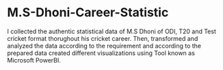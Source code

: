 # M.S-Dhoni-Career-Statistic
I collected the authentic statistical data of M.S Dhoni of ODI, T20 and Test cricket format thorughout his cricket career. Then, transformed and analyzed the data according to the requirement and according to the prepared data created different visualizations using Tool known as Microsoft PowerBI. 
